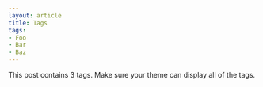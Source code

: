 ```yaml
---
layout: article
title: Tags
tags:
- Foo
- Bar
- Baz
---
```


This post contains 3 tags. Make sure your theme can display all of the tags.
